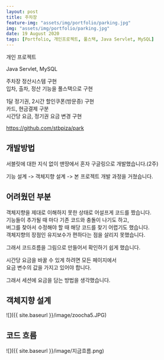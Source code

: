 ```yaml
---
layout: post
title: 주차장
feature-img: "assets/img/portfolio/parking.jpg"
img: "assets/img/portfolio/parking.jpg"
date: 19 August 2020
tags: [Portfolio, 개인프로젝트, 풀스택, Java Servlet, MySQL]
---
```


개인 프로젝트   

Java Servlet, MySQL   

주차장 정산시스템 구현   
입차, 출차, 정산 기능을 풀스택으로 구현   

1달 정기권, 2시간 할인쿠폰(방문증) 구현   
카드, 현금결제 구분   
시간당 요금, 정기권 요금 변경 구현   

<a href="https://github.com/stbpiza/park">https://github.com/stbpiza/park</a>

## 개발방법   

서블릿에 대한 지식 없이 맨땅에서 혼자 구글링으로 개발했습니다.(2주)   
   
기능 설계 -> 객체지향 설계 -> 본 프로젝트 개발 과정을 거쳤습니다.   

## 어려웠던 부분

객체지향을 제대로 이해하지 못한 상태로 어설프게 코드를 짰습니다.   
기능들이 추가될 때 마다 기존 코드와 충돌이 나기도 하고,   
버그를 찾아서 수정해야 할 때 해당 코드를 찾기 어렵기도 했습니다.   
객체지향의 장점인 유지보수가 편하다는 점을 살리지 못했습니다.   

그래서 코드흐름을 그림으로 만들어서 확인하기 쉽게 했습니다.   

시간당 요금을 바꿀 수 있게 하려면 모든 페이지에서   
요금 변수의 값을 가지고 있어야 합니다.  

그래서 세션에 요금을 담는 방법을 생각했습니다.

## 객체지향 설계   

![]({{ site.baseurl }}/image/zoocha5.JPG)

## 코드 흐름

![]({{ site.baseurl }}/image/지금흐름.png)
